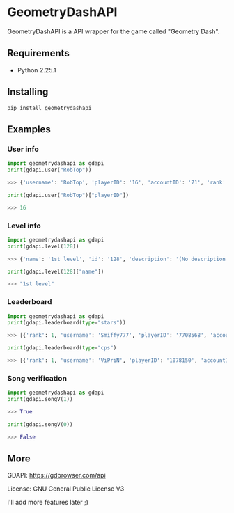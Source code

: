 ﻿# GeometryDashAPI

GeometryDashAPI is a API wrapper for the game called "Geometry Dash".

## Requirements
 - Python 2.25.1

## Installing
`pip install geometrydashapi`

## Examples

### User info
```python
import geometrydashapi as gdapi
print(gdapi.user("RobTop"))

>>> {'username': 'RobTop', 'playerID': '16', 'accountID': '71', 'rank': 249576, 'stars': 1927, 'diamonds': 1399, 'coins': 3, 'userCoins': 113, 'demons': 5, 'cp': 0, 'friendRequests': False, 'messages': 'off', 'commentHistory': 'all', 'moderator': 2, 'youtube': 'UCz_yk8mDSAnxJq0ar66L4sw', 'twitter': 'RobTopGames', 'twitch': 'robtopgames', 'icon': 255, 'ship': 158, 'ball': 106, 'ufo': 118, 'wave': 92, 'robot': 65, 'spider': 67, 'col1': 6, 'col2': 3, 'deathEffect': 1, 'glow': True}

print(gdapi.user("RobTop")["playerID"])

>>> 16
```

### Level info

```python
import geometrydashapi as gdapi
print(gdapi.level(128))

>>> {'name': '1st level', 'id': '128', 'description': '(No description provided)', 'author': 'real storm', 'playerID': '30144023', 'accountID': '6338004', 'difficulty': 'Hard'...

print(gdapi.level(128)["name"])

>>> "1st level"
```
### Leaderboard

```python
import geometrydashapi as gdapi
print(gdapi.leaderboard(type="stars"))

>>> [{'rank': 1, 'username': 'Smiffy777', 'playerID': '7708568', 'accountID': '1413859', 'stars': 181060, 'demons': 4212, 'cp': 0, 'coins': 149, 'usercoins': 37044, 'diamonds': 123499, 'icon': {'form': 'icon'...

print(gdapi.leaderboard(type="cps")

>>> [{'rank': 1, 'username': 'ViPriN', 'playerID': '1078150', 'accountID': '2795', 'stars': 23817, 'demons': 697, 'cp': 278, 'coins': 149, 'usercoins': 3008, 'diamonds': 25515, 'icon': {'form': 'icon', 'icon': 133, 'col1': 11...
```

### Song verification

```python
import geometrydashapi as gdapi
print(gdapi.songV(1))

>>> True

print(gdapi.songV(0))

>>> False
```
## More
GDAPI: https://gdbrowser.com/api

License: GNU General Public License V3

I'll add more features later ;)
